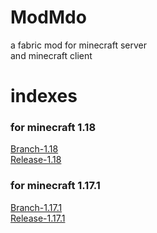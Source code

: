 # ModMdo
a fabric mod for minecraft server<br>
and minecraft client

# indexes

### for minecraft 1.18<br>
[Branch-1.18](https://github.com/zhuaidadaya/modMdo/tree/1.18)<br>
[Release-1.18](https://github.com/zhuaidadaya/modMdo/releases?q=1.18&expanded=true)

### for minecraft 1.17.1<br>
[Branch-1.17.1](https://github.com/zhuaidadaya/modMdo/tree/1.17)<br>
[Release-1.17.1](https://github.com/zhuaidadaya/modMdo/releases?q=1.17.1&expanded=true)
